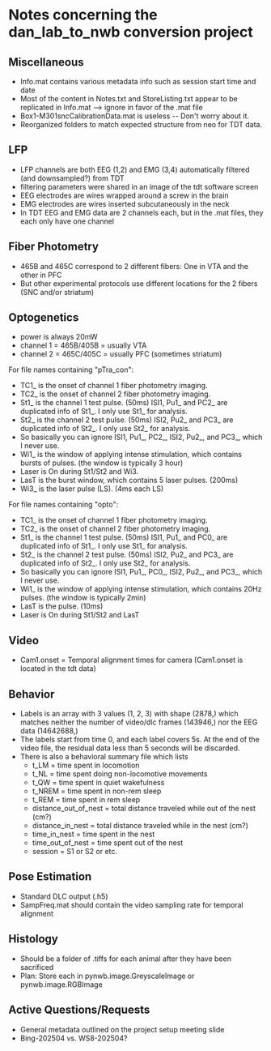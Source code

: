 # Notes concerning the dan_lab_to_nwb conversion project

## Miscellaneous
- Info.mat contains various metadata info such as session start time and date
- Most of the content in Notes.txt and StoreListing.txt appear to be replicated in Info.mat --> ignore in favor of the .mat file
- Box1-M301sncCalibrationData.mat is useless -- Don't worry about it.
- Reorganized folders to match expected structure from neo for TDT data.

## LFP
- LFP channels are both EEG (1,2) and EMG (3,4) automatically filtered (and downsampled?) from TDT
- filtering parameters were shared in an image of the tdt software screen
- EEG electrodes are wires wrapped around a screw in the brain
- EMG electrodes are wires inserted subcutaneously in the neck
- In TDT EEG and EMG data are 2 channels each, but in the .mat files, they each only have one channel

## Fiber Photometry
- 465B and 465C correspond to 2 different fibers: One in VTA and the other in PFC
- But other experimental protocols use different locations for the 2 fibers (SNC and/or striatum)

## Optogenetics
- power is always 20mW
- channel 1 = 465B/405B = usually VTA
- channel 2 = 465C/405C = usually PFC (sometimes striatum)

For file names containing "pTra_con":
- TC1_ is the onset of channel 1 fiber photometry imaging.
- TC2_ is the onset of channel 2 fiber photometry imaging.
- St1_ is the channel 1 test pulse. (50ms) ISI1, Pu1_ and PC2_ are duplicated info of St1_. I only use St1_ for analysis.
- St2_ is the channel 2 test pulse. (50ms) ISI2, Pu2_ and PC3_ are duplicated info of St2_. I only use St2_ for analysis.
- So basically you can ignore  ISI1, Pu1_, PC2_, ISI2, Pu2_, and PC3_, which I never use.
- Wi1_ is the window of applying intense stimulation, which contains bursts of pulses. (the window is typically 3 hour)
- Laser is On during St1/St2 and Wi3.
- LasT is the burst window, which contains 5 laser pulses. (200ms)
- Wi3_ is the laser pulse (LS). (4ms each LS)

For file names containing "opto":
- TC1_ is the onset of channel 1 fiber photometry imaging.
- TC2_ is the onset of channel 2 fiber photometry imaging.
- St1_ is the channel 1 test pulse. (50ms) ISI1, Pu1_ and PC0_ are duplicated info of St1_. I only use St1_ for analysis.
- St2_ is the channel 2 test pulse. (50ms) ISI2, Pu2_ and PC3_ are duplicated info of St2_. I only use St2_ for analysis.
- So basically you can ignore  ISI1, Pu1_, PC0_, ISI2, Pu2_, and PC3_, which I never use.
- Wi1_ is the window of applying intense stimulation, which contains 20Hz pulses. (the window is typically 2min)
- LasT is the pulse. (10ms)
- Laser is On during St1/St2 and LasT

## Video
- Cam1.onset = Temporal alignment times for camera (Cam1.onset is located in the tdt data)

## Behavior
- Labels is an array with 3 values (1, 2, 3) with shape (2878,) which matches neither the number of video/dlc frames (143946,) nor the EEG data (14642688,)
- The labels start from time 0, and each label covers 5s. At the end of the video file, the residual data less than 5 seconds will be discarded.
- There is also a behavioral summary file which lists
    - t_LM = time spent in locomotion
    - t_NL = time spent doing non-locomotive movements
    - t_QW = time spent in quiet wakefulness
    - t_NREM = time spent in non-rem sleep
    - t_REM = time spent in rem sleep
    - distance_out_of_nest = total distance traveled while out of the nest (cm?)
    - distance_in_nest = total distance traveled while in the nest (cm?)
    - time_in_nest = time spent in the nest
    - time_out_of_nest = time spent out of the nest
    - session = S1 or S2 or etc.

## Pose Estimation
- Standard DLC output (.h5)
- SampFreq.mat should contain the video sampling rate for temporal alignment

## Histology
- Should be a folder of .tiffs for each animal after they have been sacrificed
- Plan: Store each in pynwb.image.GreyscaleImage or pynwb.image.RGBImage


## Active Questions/Requests
- General metadata outlined on the project setup meeting slide
- Bing-202504 vs. WS8-202504?
